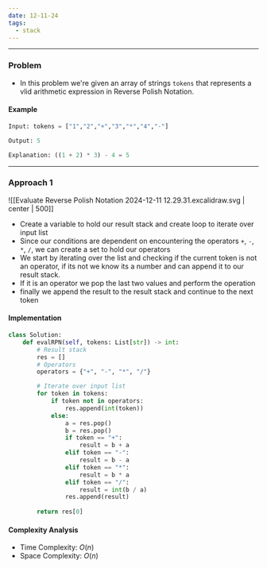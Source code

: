 ```yaml
---
date: 12-11-24
tags:
  - stack
---
```

---
### Problem

- In this problem we're given an array of strings `tokens` that represents a vlid arithmetic expression in Reverse Polish Notation.

#### Example

```python
Input: tokens = ["1","2","+","3","*","4","-"]

Output: 5

Explanation: ((1 + 2) * 3) - 4 = 5
```

---
### Approach 1

![[Evaluate Reverse Polish Notation 2024-12-11 12.29.31.excalidraw.svg | center | 500]]

- Create a variable to hold our result stack and create loop to iterate over input list
- Since our conditions are dependent on encountering the operators `+`, `-`, `*`, `/`, we can create a set to hold our operators
- We start by iterating over the list and checking if the current token is not an operator, if its not we know its a number and can append it to our result stack.
- If it is an operator we pop the last two values and perform the operation
- finally we append the result to the result stack and continue to the next token
#### Implementation

```python
class Solution:
    def evalRPN(self, tokens: List[str]) -> int:
        # Result stack
        res = []
        # Operators
        operators = {"+", "-", "*", "/"}

        # Iterate over input list
        for token in tokens:
            if token not in operators:
                res.append(int(token)) 
            else:
                a = res.pop()
                b = res.pop()
                if token == "+":
                    result = b + a
                elif token == "-":
                    result = b - a
                elif token == "*":
                    result = b * a
                elif token == "/":
                    result = int(b / a) 
                res.append(result)
        
        return res[0]
```

#### Complexity Analysis

- Time Complexity: $O(n)$
- Space Complexity: $O(n)$
